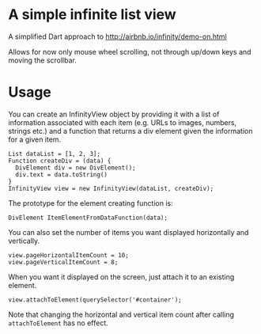 # A simple infinite list view

A simplified Dart approach to http://airbnb.io/infinity/demo-on.html

Allows for now only mouse wheel scrolling, not through up/down keys and
moving the scrollbar.

# Usage

You can create an InfinityView object by providing it with a list of information
associated with each item (e.g. URLs to images, numbers, strings etc.) and a
function that returns a div element given the information for a given item.

```
List dataList = [1, 2, 3];
Function createDiv = (data) {
  DivElement div = new DivElement();
  div.text = data.toString()
}
InfinityView view = new InfinityView(dataList, createDiv);
```

The prototype for the element creating function is:

```
DivElement ItemElementFromDataFunction(data);
```

You can also set the number of items you want displayed horizontally and
vertically.

```
view.pageHorizontalItemCount = 10;
view.pageVerticalItemCount = 8;
```

When you want it displayed on the screen, just attach it to an existing element.

```
view.attachToElement(querySelector('#container');
```

Note that changing the horizontal and vertical item count after calling
```attachToElement``` has no effect.
